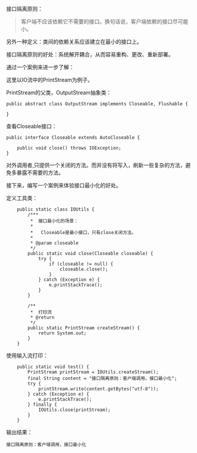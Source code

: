 
接口隔离原则：
>客户端不应该依赖它不需要的接口。换句话说，客户端依赖的接口尽可能小。

另外一种定义：类间的依赖关系应该建立在最小的接口上。

接口隔离原则的好处：系统解开耦合，从而容易重构、更改、重新部署。

通过一个案例来进一步了解：

这里以IO流中的PrintStream为例子。


PrintStream的父类，OutputStream抽象类：
```
public abstract class OutputStream implements Closeable, Flushable {
    
}
```
查看Closeable接口：

```
public interface Closeable extends AutoCloseable {

    public void close() throws IOException;
}
```
对外调用者,只提供一个关闭的方法。而并没有将写入，刷新一些复杂的方法，避免多暴露不需要的方法。

接下来，编写一个案例来体验接口最小化的好处。

定义工具类：
```
    public static class IOUtils {
        /***
         *  接口最小化的场景：
         *
         *   Closeable是最小接口，只有close关闭方法。
         *
         * @param closeable
         */
        public static void close(Closeable closeable) {
            try {
                if (closeable != null) {
                    closeable.close();
                }
            } catch (Exception e) {
                e.printStackTrace();
            }
        }

        /**
         *  打印流
         * @return
         */
        public static PrintStream createStream() {
            return System.out;
        }
    }
```

使用输入流打印：
```
    public static void test() {
        PrintStream printStream = IOUtils.createStream();
        final String content = "接口隔离原则：客户端调用，接口最小化";
        try {
            printStream.write(content.getBytes("utf-8"));
        } catch (Exception e) {
            e.printStackTrace();
        } finally {
            IOUtils.close(printStream);
        }
    }
```
输出结果：

```
接口隔离原则：客户端调用，接口最小化
```



